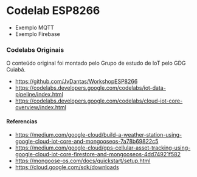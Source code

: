 # Codelab ESP8266

* Exemplo MQTT
* Exemplo Firebase

### Codelabs Originais

O conteúdo original foi montado pelo Grupo de estudo de IoT pelo GDG Cuiabá.

* https://github.com/JvDantas/WorkshopESP8266
* https://codelabs.developers.google.com/codelabs/iot-data-pipeline/index.html
* https://codelabs.developers.google.com/codelabs/cloud-iot-core-overview/index.html

#### Referencias

* https://medium.com/google-cloud/build-a-weather-station-using-google-cloud-iot-core-and-mongooseos-7a78b69822c5
* https://medium.com/google-cloud/gps-cellular-asset-tracking-using-google-cloud-iot-core-firestore-and-mongooseos-4dd74921f582
* https://mongoose-os.com/docs/quickstart/setup.html
* https://cloud.google.com/sdk/downloads